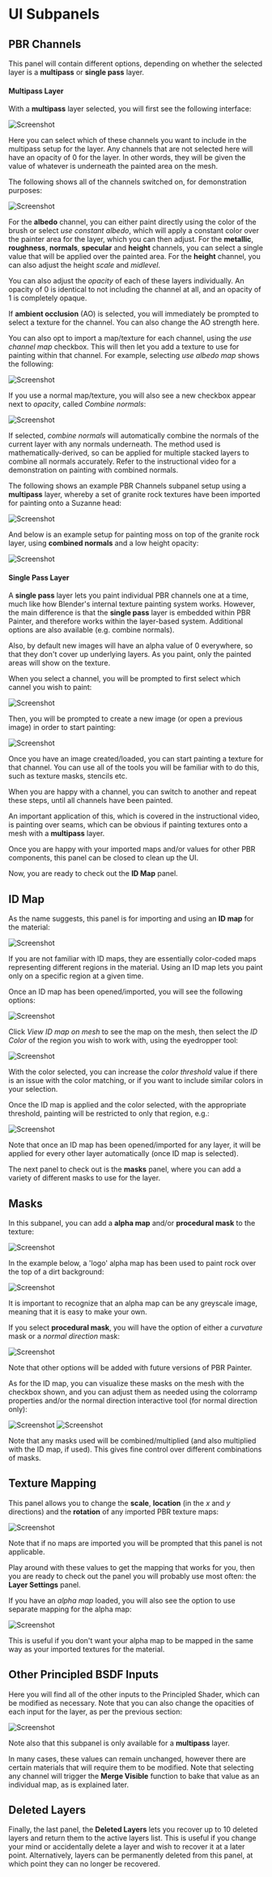 # UI Subpanels

## PBR Channels

This panel will contain different options, depending on whether the selected layer is a __multipass__ or __single pass__ layer.

#### Multipass Layer

With a __multipass__ layer selected, you will first see the following interface:

![Screenshot](img/pbr_channels_multipass.png)

Here you can select which of these channels you want to include in the multipass setup for the layer. Any channels that are not
selected here will have an opacity of 0 for the layer. In other words, they will be given the value of whatever is underneath the
painted area on the mesh. 

The following shows all of the channels switched on, for demonstration purposes:

![Screenshot](img/pbr_channels_multipass_2.png)

For the __albedo__ channel, you can either paint directly using the color of the brush or select _use constant albedo_, which will
apply a constant color over the painter area for the layer, which you can then adjust. For the __metallic__, __roughness__, __normals__, __specular__
and __height__ channels, you can select a single value that will be applied over the painted area. For the __height__ channel, you can
also adjust the height _scale_ and _midlevel_.

You can also adjust the _opacity_ of each of these layers individually. An opacity of 0 is identical to not including the channel at all, and
an opacity of 1 is completely opaque. 

If __ambient occlusion__ (AO) is selected, you will immediately be prompted to select a texture for the channel. You can also change the
AO strength here.

You can also opt to import a map/texture for each channel, using the _use channel map_ checkbox. This will then let you add a texture to
use for painting within that channel. For example, selecting _use albedo map_ shows the following:

![Screenshot](img/pbr_channels_multipass_3.png)

If you use a normal map/texture, you will also see a new checkbox appear next to _opacity_, called _Combine normals_:

![Screenshot](img/pbr_channels_multipass_4.png)

If selected, _combine normals_ will automatically combine the normals of the current layer with any normals underneath. The method used
is mathematically-derived, so can be applied for multiple stacked layers to combine all normals accurately. Refer to the instructional
video for a demonstration on painting with combined normals.

The following shows an example PBR Channels subpanel setup using a __multipass__ layer, whereby a set of granite rock textures have been 
imported for painting onto a Suzanne head:

![Screenshot](img/pbr_channels_multipass_5.png)

And below is an example setup for painting moss on top of the granite rock layer, using __combined normals__ and a low height opacity:

![Screenshot](img/pbr_channels_multipass_6.png)

#### Single Pass Layer

A __single pass__ layer lets you paint individual PBR channels one at a time, much like how Blender's internal texture painting system works. However,
the main difference is that the __single pass__ layer is embedded within PBR Painter, and therefore works within the layer-based system. Additional
options are also available (e.g. combine normals). 

Also, by default new images will have an alpha value of 0 everywhere, so that they don't cover up
underlying layers. As you paint, only the painted areas will show on the texture.

When you select a channel, you will be prompted to first select which cannel you wish to paint:

![Screenshot](img/pbr_channels_single_pass.png)

Then, you will be prompted to create a new image (or open a previous image) in order to start painting:

![Screenshot](img/pbr_channels_single_pass_2.png)

Once you have an image created/loaded, you can start painting a texture for that channel. You can use all of the tools you will be familiar with to do
this, such as texture masks, stencils etc. 

When you are happy with a channel, you can switch to another and repeat these steps, until all channels have been painted.

An important application of this, which is covered in the instructional video, is painting over seams, which can be obvious if painting textures onto a mesh with
a __multipass__ layer.

Once you are happy with your imported maps and/or values for other PBR components, this panel can be closed to clean up the UI.

Now, you are ready to check out the __ID Map__ panel.

## ID Map

As the name suggests, this panel is for importing and using an __ID map__ for the material:

![Screenshot](img/id_map.png)

If you are not familiar with ID maps, they are essentially color-coded maps representing different regions in the material. 
Using an ID map lets you paint only on a specific region at a given time.

Once an ID map has been opened/imported, you will see the following options:

![Screenshot](img/id_map_2.png)

Click _View ID map on mesh_ to see the map on the mesh, then select the _ID Color_ of the region you wish to work with, using the
eyedropper tool:

![Screenshot](img/id_map_3.png)

With the color selected, you can increase the _color threshold_ value if there is an issue with the color matching, or if you want
to include similar colors in your selection.

Once the ID map is applied and the color selected, with the appropriate threshold, painting will be restricted to only that region, e.g.:

![Screenshot](img/id_map_4.png)

Note that once an ID map has been opened/imported for any layer, it will be applied for every other layer automatically (once ID map is
selected).

The next panel to check out is the __masks__ panel, where you can add a variety of different masks to use for the layer.

## Masks

In this subpanel, you can add a __alpha map__ and/or __procedural mask__ to the texture:

![Screenshot](img/masks.png)

In the example below, a 'logo' alpha map has been used to paint rock over the top of a dirt background:

![Screenshot](img/masks_2.png)

It is important to recognize that an alpha map can be any greyscale image, meaning that it is easy to make your own.

If you select __procedural mask__, you will have the option of either a _curvature_ mask or a _normal direction_ mask:

![Screenshot](img/masks_3.png)

Note that other options will be added with future versions of PBR Painter. 

As for the ID map, you can visualize these masks on the mesh with the checkbox shown, and you can adjust them as needed using the colorramp properties and/or 
the normal direction interactive tool (for normal direction only):

![Screenshot](img/masks_4.png)
![Screenshot](img/masks_5.png)

Note that any masks used will be combined/multiplied (and also multiplied with the ID map, if used). This gives fine control over different combinations of masks.


## Texture Mapping

This panel allows you to change the __scale__, __location__ (in the _x_ and _y_ directions) and the __rotation__ of any imported PBR
texture maps:

![Screenshot](img/texture_mapping.png)

Note that if no maps are imported you will be prompted that this panel is not applicable.

Play around with these values to get the mapping that works for you, then you are ready to check out the panel you will probably use most often: the __Layer Settings__ panel.

If you have an _alpha map_ loaded, you will also see the option to use separate mapping for the alpha map:

![Screenshot](img/texture_mapping_2.png)

This is useful if you don't want your alpha map to be mapped in the same way as your imported textures for the material.

## Other Principled BSDF Inputs

Here you will find all of the other inputs to the Principled Shader, which can be modified as necessary. Note that you can also change the opacities of each input for the layer,
as per the previous section:

![Screenshot](img/other_princ_bsdf.png)

Note also that this subpanel is only available for a __multipass__ layer.

In many cases, these values can remain unchanged, however there are certain materials that will require them to be modified. Note that selecting any channel
will trigger the __Merge Visible__ function to bake that value as an individual map, as is explained later.

## Deleted Layers

Finally, the last panel, the __Deleted Layers__ lets you recover up to 10 deleted layers and return them to the active layers list. This is useful if you change your mind or accidentally
delete a layer and wish to recover it at a later point. Alternatively, layers can be permanently deleted from this panel, at which point they can no longer be recovered.